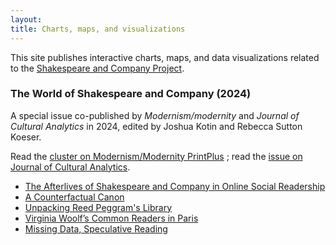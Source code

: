 ```yaml
---
layout: 
title: Charts, maps, and visualizations
---
```


This site publishes interactive charts, maps, and data visualizations related to the [Shakespeare and Company Project](https://shakespeareandco.princeton.edu").

### The World of Shakespeare and Company (2024)

A special issue co-published by _Modernism/modernity_ and _Journal of Cultural Analytics_ in 2024, edited by Joshua Kotin and Rebecca Sutton Koeser.

Read the [cluster on Modernism/Modernity PrintPlus](https://viz.shakespeareandco.princeton.edu/2024/peggrams-library/) ; read the [issue on Journal of Cultural Analytics](https://culturalanalytics.org/issue/10482).

- [The Afterlives of Shakespeare and Company in Online Social Readership](2024/afterlives/)
- [A Counterfactual Canon](2024/counterfactual-canon/)
- [Unpacking Reed Peggram's Library](2024/peggrams-library/)
- [Virginia Woolf’s Common Readers in Paris](2024/woolf-common-readers/)
- [Missing Data, Speculative Reading](2024/missingdata-specreading/)
